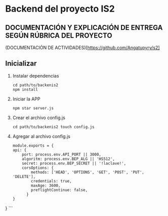 # Backend del proyecto IS2
## DOCUMENTACIÓN Y EXPLICACIÓN DE ENTREGA SEGÚN RÚBRICA DEL PROYECTO
(DOCUMENTACIÓN DE ACTIVIDADES)[https://github.com/Angatupyry/s2]
## Inicializar

1. Instalar dependencias

    ```
    cd path/to/backenis2
    npm install
    ```

2. Iniciar la APP

    ```
    npm star server.js
    ```
3. Crear el archivo config.js

    ```
    cd path/to/backenis2 touch config.js
    ```
4. Agregar al archivo config.js

    ```
    module.exports = {
    api: {
        port: process.env.API_PORT || 3000,
        algoritm: process.env.BEP_ALG || 'HS512',
        secret: process.env.BEP_SECRET || '!laclave!',
        corsOptions: {
            methods: ['HEAD', 'OPTIONS', 'GET', 'POST', 'PUT', 'DELETE'],
            credentials: true,
            maxAge: 3600,
            preflightContinue: false,
          }
    }
}
    ```
    
